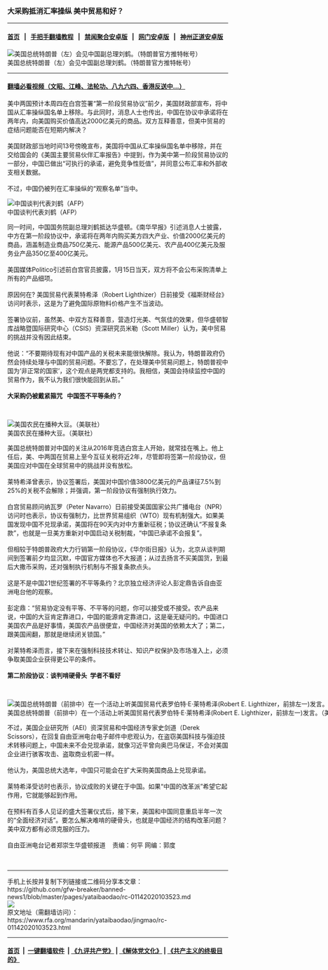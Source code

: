 ### 大采购抵消汇率操纵   美中贸易和好？
------------------------

#### [首页](https://github.com/gfw-breaker/banned-news1/blob/master/README.md) &nbsp;&nbsp;|&nbsp;&nbsp; [手把手翻墙教程](https://github.com/gfw-breaker/guides/wiki) &nbsp;&nbsp;|&nbsp;&nbsp; [禁闻聚合安卓版](https://github.com/gfw-breaker/bn-android) &nbsp;&nbsp;|&nbsp;&nbsp; [网门安卓版](https://github.com/oGate2/oGate) &nbsp;&nbsp;|&nbsp;&nbsp; [神州正道安卓版](https://github.com/SzzdOgate/update) 



<div id="headerimg">
 <img alt="美国总统特朗普（左）会见中国副总理刘鹤。（特朗普官方推特帐号）" src="https://www.rfa.org/mandarin/yataibaodao/jingmao/ql1-05182018095155.html/11.jpg/@@images/bc769e1a-49c3-4185-8a6e-5a099f836907.jpeg" title="美国总统特朗普（左）会见中国副总理刘鹤。（特朗普官方推特帐号）"/>
 <div id="headerimgcontents">
  <div id="headerimgcaption">
   <span>
    美国总统特朗普（左）会见中国副总理刘鹤。（特朗普官方推特帐号）
   </span>
   <!-- zoomattribute -->
  </div>
  <!-- headerimgcaption -->
 </div>
 <!-- headerimagecontents -->
</div>

<hr/>


#### [翻墙必看视频（文昭、江峰、法轮功、八九六四、香港反送中...）](http://167.172.214.107/home.html)

<div id="storytext">
 <div>
  <div class="slot_header">
  </div>
 </div>
 <p>
  美中两国预计本周四在白宫签署“第一阶段贸易协议”前夕，美国财政部宣布，将中国从汇率操纵国名单上移除。与此同时，消息人士也传出，中国在协议中承诺将在两年内，向美国购买价值高达2000亿美元的商品。双方互释善意，但美中贸易的症结问题能否在短期内解决？
  <br/>
  <br/>
  美国财政部当地时间13号傍晚宣布，美国将中国从汇率操纵国名单中移除，并在交给国会的《美国主要贸易伙伴汇率报告》中提到，作为美中第一阶段贸易协议的一部分，中国已做出“可执行的承诺，避免竞争性贬值”，并同意公布汇率和外部收支相关数据。
  <br/>
  <br/>
  不过，中国仍被列在汇率操纵的“观察名单”当中。
 </p>
 <p>
  <div class="image-inline captioned" style="width:1500px;">
   <div style="width:1500px;">
    <img alt="中国谈判代表刘鹤（AFP）" src="https://www.rfa.org/mandarin/yataibaodao/jingmao/ql2-05062019072329.html/000_16K7XZ.jpg" title="中国谈判代表刘鹤（AFP）"/>
   </div>
   <div class="image-caption">
    <span style="width:1500px;">
     中国谈判代表刘鹤（AFP）
    </span>
    <span class="copyright">
    </span>
   </div>
  </div>
 </p>
 <p>
  同一时间，中国国务院副总理刘鹤抵达华盛顿。《南华早报》引述消息人士披露，中方在第一阶段协议中，承诺将在两年内购买美方四大产业、价值2000亿美元的商品，涵盖制造业商品750亿美元、能源产品500亿美元、农产品400亿美元及服务业产品350亿至400亿美元。
  <br/>
  <br/>
  美国媒体Politico引述前白宫官员披露，1月15日当天，双方将不会公布采购清单上所有的产品细项。
  <br/>
  <br/>
  原因何在? 美国贸易代表莱特希泽（Robert Lighthizer）日前接受《福斯财经台》访问时表示，这是为了避免国际原物料价格产生不当波动。
  <br/>
  <br/>
  签署协议前，虽然美、中双方互释善意，营造灯光美、气氛佳的效果，但华盛顿智库战略暨国际研究中心（CSIS）资深研究员米勒（Scott Miller）认为，美中贸易的挑战并没有因此结束。
  <br/>
  <br/>
  他说：“不要期待现有对中国产品的关税未来能很快解除。我认为，特朗普政府仍然会持续处理与中国的贸易问题。不要忘了，在处理美中贸易问题上，特朗普视中国为‘非正常的国家’，这个观点是两党都支持的。我相信，美国会持续监控中国的贸易作为，我不认为我们很快能回到从前。”
  <br/>
  <br/>
  <b>
   大采购仍被戴紧箍咒   中国签不平等条约？
  </b>
 </p>
 <p>
  <b>
  </b>
  <br/>
  <div class="image-inline captioned" style="width:1502px;">
   <div style="width:1502px;">
    <img alt="美国农民在播种大豆。（美联社）" src="https://www.rfa.org/mandarin/yataibaodao/zhengzhi/yl-05242019102038.html/AP_19143772484884.jpg" title="美国农民在播种大豆。（美联社）"/>
   </div>
   <div class="image-caption">
    <span style="width:1502px;">
     美国农民在播种大豆。（美联社）
    </span>
    <span class="copyright">
    </span>
   </div>
  </div>
 </p>
 <p>
  美国总统特朗普对中国的关注从2016年竞选白宫主人开始，就常挂在嘴上。他上任后，美、中两国在贸易上至今互征关税将近2年，尽管即将签第一阶段协议，但美国应对中国在全球贸易中的挑战并没有放松。
  <br/>
  <br/>
  莱特希泽曾表示，协议签署后，美国对中国价值3800亿美元的产品课征7.5%到25%的关税不会解除；并强调，第一阶段协议有强制执行效力。
  <br/>
  <br/>
  白宫贸易顾问纳瓦罗（Peter Navarro）日前接受美国国家公共广播电台（NPR）访问时也表示，协议有强制力，比世界贸易组织（WTO）现有机制强大。如果美国发现中国不兑现承诺，美国将在90天内对中方重新征税；协议还确认“不报复条款”，也就是一旦美方重新对中国启动关税制裁，“中国已承诺不会报复”。
  <br/>
  <br/>
  但相较于特朗普政府大力行销第一阶段协议，《华尔街日报》认为，北京从谈判期间到签署前夕均显沉默，中国官方媒体也不大报道；从过去扬言不买美国货，到最后大撒币采购，还对强制执行机制与不报复条款点头。
  <br/>
  <br/>
  这是不是中国21世纪签署的不平等条约？北京独立经济评论人彭定鼎告诉自由亚洲电台他的观察。
  <br/>
  <br/>
  彭定鼎：“贸易协定没有平等、不平等的问题，你可以接受或不接受。农产品来说，中国的大豆肯定靠进口，中国的能源肯定靠进口，这是毫无疑问的。中国进口美国农产品是好事情，美国农产品很便宜，中国经济对美国的依赖太大了；第二，跟美国闹翻，那就是继续闭关锁国。”
  <br/>
  <br/>
  对莱特希泽而言，接下来在强制科技技术转让、知识产权保护及市场准入上，必须争取美国企业获得更公平的条件。
  <br/>
  <br/>
  <b>
   第二阶段协议：谈判啃硬骨头  学者不看好
  </b>
 </p>
 <p>
  <b>
  </b>
  <br/>
  <div class="image-inline captioned" style="width:1463px;">
   <div style="width:1463px;">
    <img alt="美国总统特朗普（前排中）在一个活动上听美国贸易代表罗伯特·E·莱特希泽(Robert E. Lighthizer，前排左一)发言。（美联社）" src="https://www.rfa.org/mandarin/yataibaodao/jingmao/xql-11212018101848.html/AP_18274646080453.jpg" title="美国总统特朗普（前排中）在一个活动上听美国贸易代表罗伯特·E·莱特希泽(Robert E. Lighthizer，前排左一)发言。（美联社）"/>
   </div>
   <div class="image-caption">
    <span style="width:1463px;">
     美国总统特朗普（前排中）在一个活动上听美国贸易代表罗伯特·E·莱特希泽(Robert E. Lighthizer，前排左一)发言。（美联社）
    </span>
    <span class="copyright">
    </span>
   </div>
  </div>
 </p>
 <p>
  不过，美国企业研究所（AEI）资深贸易和中国经济专家史剑道（Derek Scissors），在回复自由亚洲电台电子邮件中悲观认为，在盗窃美国科技与强迫技术转移问题上，中国未来不会兑现承诺，就像习近平曾向奥巴马保证，不会对美国企业进行骇客攻击、盗取商业机密一样。
  <br/>
  <br/>
  他认为，美国总统大选年，中国只可能会在扩大采购美国商品上兑现承诺。
  <br/>
  <br/>
  莱特希泽受访时也表示，协议成败的关键在于中国。如果“中国的改革派”希望它起作用，它就能够起到作用。
  <br/>
  <br/>
  在预料有百多人见证的盛大签署仪式后，接下来，美国和中国同意重启半年一次的“全面经济对话”。要怎么解决难啃的硬骨头，也就是中国经济的结构改革问题？美中双方都有必须克服的压力。
  <br/>
  <br/>
  自由亚洲电台记者郑崇生华盛顿报道    责编：何平 网编：郭度
  <br/>
  <br/>
  <br/>
 </p>
</div>

<hr/>
手机上长按并复制下列链接或二维码分享本文章：<br/>
https://github.com/gfw-breaker/banned-news1/blob/master/pages/yataibaodao/rc-01142020103523.md <br/>
<a href='https://github.com/gfw-breaker/banned-news1/blob/master/pages/yataibaodao/rc-01142020103523.md'><img src='https://github.com/gfw-breaker/banned-news1/blob/master/pages/yataibaodao/rc-01142020103523.md.png'/></a> <br/>
原文地址（需翻墙访问）：https://www.rfa.org/mandarin/yataibaodao/jingmao/rc-01142020103523.html


------------------------
#### [首页](https://github.com/gfw-breaker/banned-news1/blob/master/README.md) &nbsp;|&nbsp; [一键翻墙软件](https://github.com/gfw-breaker/nogfw/blob/master/README.md) &nbsp;| [《九评共产党》](https://github.com/gfw-breaker/9ping.md/blob/master/README.md#九评之一评共产党是什么) | [《解体党文化》](https://github.com/gfw-breaker/jtdwh.md/blob/master/README.md) | [《共产主义的终极目的》](https://github.com/gfw-breaker/gczydzjmd.md/blob/master/README.md)


<img src='http://gfw-breaker.win/banned-news/pages/yataibaodao/rc-01142020103523.md' width='0px' height='0px'/>